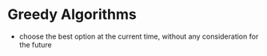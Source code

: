 # Greedy Algorithms

-   choose the best option at the current time, without any consideration for the future
